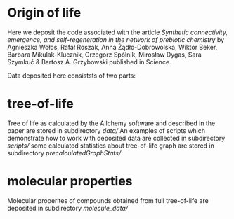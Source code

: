 # Origin of life
Here we deposit the code associated with the article 
*Synthetic connectivity, emergence, and self-regeneration in the network of prebiotic chemistry*
by Agnieszka Wołos, Rafał Roszak, Anna Żądło-Dobrowolska, Wiktor Beker, Barbara Mikulak-Klucznik, Grzegorz Spólnik, Mirosław Dygas, Sara Szymkuć & Bartosz A. Grzybowski
published in Science.

Data deposited here consiststs of two parts:

# tree-of-life
Tree of life as calculated by the Allchemy software and described in the paper are stored in subdirectory *data/*
An examples of scripts which demonstrate how to work with deposited data are collected in subdirectory *scripts/* some calculated statistics about tree-of-life graph are stored in subdirectory *precalculatedGraphStats/*

# molecular properties
Molecular properites of compounds obtained from full tree-of-life are deposited in subdirectory *molecule_data/*

